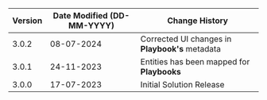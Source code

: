 | **Version** | **Date Modified (DD-MM-YYYY)** | **Change History**                          |
|-------------|--------------------------------|---------------------------------------------|
| 3.0.2       | 08-07-2024                     | Corrected UI changes in **Playbook's** metadata  |
| 3.0.1       | 24-11-2023                     | Entities has been mapped for **Playbooks**  |
| 3.0.0       | 17-07-2023                     | Initial Solution Release                    |